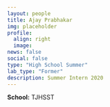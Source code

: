 ```yaml
---
layout: people
title: Ajay Prabhakar
img: placeholder
profile:
  align: right
  image:
news: false
social: false
type: "High School Summer"
lab_type: "Former"
description: Summer Intern 2020
---
```


**School:** TJHSST
